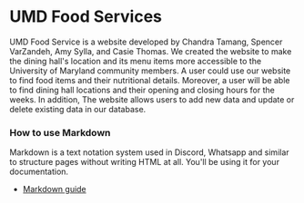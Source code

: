 # UMD Food Services
UMD Food Service is a website developed by Chandra Tamang, Spencer VarZandeh, Amy Sylla, and Casie Thomas. We created the website to make the dining hall's location and its menu items more accessible to the University of Maryland community members. A user could use our website to find food items and their nutritional details. Moreover, a user will be able to find dining hall locations and their opening and closing hours for the weeks. In addition, The website allows users to add new data and update or delete existing data in our database.

### How to use Markdown
Markdown is a text notation system used in Discord, Whatsapp and similar to structure pages without writing HTML at all. You'll be using it for your documentation.
* [Markdown guide](https://www.markdownguide.org/cheat-sheet/)
